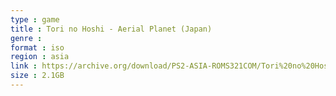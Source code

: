 ```yaml
---
type : game
title : Tori no Hoshi - Aerial Planet (Japan)
genre : 
format : iso
region : asia
link : https://archive.org/download/PS2-ASIA-ROMS321COM/Tori%20no%20Hoshi%20-%20Aerial%20Planet%20%28Japan%29.7z
size : 2.1GB
---
```

